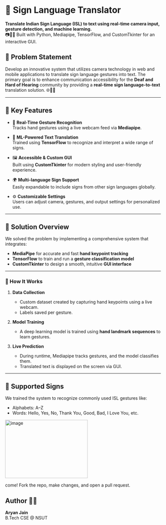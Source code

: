 # 🤟 Sign Language Translator

**Translate Indian Sign Language (ISL) to text using real-time camera input, gesture detection, and machine learning.**  
📷🤖📝 Built with Python, Mediapipe, TensorFlow, and CustomTkinter for an interactive GUI.



## 🧩 Problem Statement

Develop an innovative system that utilizes camera technology in web and mobile applications to translate sign language gestures into text. The primary goal is to enhance communication accessibility for the **Deaf and Hard of Hearing** community by providing a **real-time sign language-to-text** translation solution. 🌐🤟📱

---

## 🚀 Key Features

- 🎥 **Real-Time Gesture Recognition**  
  Tracks hand gestures using a live webcam feed via **Mediapipe**.

- 🧠 **ML-Powered Text Translation**  
  Trained using **TensorFlow** to recognize and interpret a wide range of signs.

- 🖼️ **Accessible & Custom GUI**  
  Built using **CustomTkinter** for modern styling and user-friendly experience.

- 🌍 **Multi-language Sign Support**  
  Easily expandable to include signs from other sign languages globally.

- ⚙️ **Customizable Settings**  
  Users can adjust camera, gestures, and output settings for personalized use.

---

## 🌟 Solution Overview

We solved the problem by implementing a comprehensive system that integrates:

- **MediaPipe** for accurate and fast **hand keypoint tracking**
- **TensorFlow** to train and run a **gesture classification model**
- **CustomTkinter** to design a smooth, intuitive **GUI interface**

---

### 🧠 How It Works

1. **Data Collection**  
   - Custom dataset created by capturing hand keypoints using a live webcam.
   - Labels saved per gesture.

2. **Model Training**  
   - A deep learning model is trained using **hand landmark sequences** to learn gestures.

3. **Live Prediction**  
   - During runtime, Mediapipe tracks gestures, and the model classifies them.
   - Translated text is displayed on the screen via GUI.

---

## 🧪 Supported Signs

We trained the system to recognize commonly used ISL gestures like:
- Alphabets: A–Z
- Words: Hello, Yes, No, Thank You, Good, Bad, I Love You, etc.

<img width="267" height="189" alt="image" src="https://github.com/user-attachments/assets/b6b3bd0a-bfc3-4958-a872-906ff87d8144" />

come! Fork the repo, make changes, and open a pull request.

## Author 👩‍💻
**Aryan Jain**  
B.Tech CSE @ NSUT  

